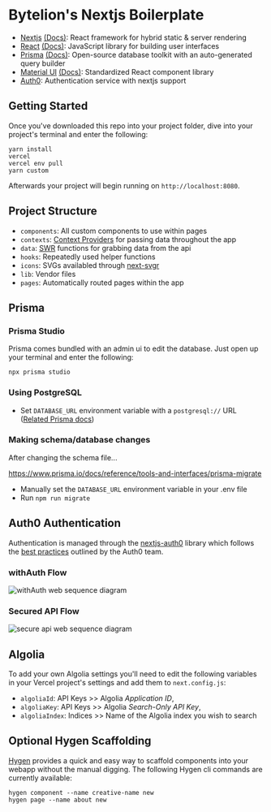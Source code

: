 # Bytelion's Nextjs Boilerplate

- [Nextjs](https://nextjs.org/) [(Docs)](https://nextjs.org/docs/getting-started): React framework for hybrid static & server rendering
- [React](https://reactjs.org/) [(Docs)](https://reactjs.org/docs/getting-started.html): JavaScript library for building user interfaces
- [Prisma](https://www.prisma.io/) [(Docs)](https://www.prisma.io/docs/): Open-source database toolkit with an auto-generated query builder
- [Material UI](https://material-ui.com/) [(Docs)](https://material-ui.com/getting-started/installation/): Standardized React component library
- [Auth0](https://github.com/auth0/nextjs-auth0): Authentication service with nextjs support

## Getting Started

Once you've downloaded this repo into your project folder, dive into your project's terminal and enter the following:

```
yarn install
vercel
vercel env pull
yarn custom
```

Afterwards your project will begin running on `http://localhost:8080`.

## Project Structure

- `components`: All custom components to use within pages
- `contexts`: [Context Providers](https://reactjs.org/docs/context.html) for passing data throughout the app
- `data`: [SWR](https://swr.vercel.app/) functions for grabbing data from the api
- `hooks`: Repeatedly used helper functions
- `icons`: SVGs availabled through [next-svgr](https://www.npmjs.com/package/next-svgr)
- `lib`: Vendor files
- `pages`: Automatically routed pages within the app

## Prisma

### Prisma Studio

Prisma comes bundled with an admin ui to edit the database. Just open up your terminal and enter the following:

```
npx prisma studio
```

### Using PostgreSQL

- Set `DATABASE_URL` environment variable with a `postgresql://` URL ([Related Prisma docs](https://www.prisma.io/docs/reference/database-connectors/postgresql))

### Making schema/database changes

After changing the schema file...

https://www.prisma.io/docs/reference/tools-and-interfaces/prisma-migrate

- Manually set the `DATABASE_URL` environment variable in your .env file
- Run `npm run migrate`

## Auth0 Authentication

Authentication is managed through the [nextjs-auth0](https://github.com/auth0/nextjs-auth0) library which follows the [best practices](https://auth0.com/blog/ultimate-guide-nextjs-authentication-auth0/) outlined by the Auth0 team.

### withAuth Flow

![withAuth web sequence diagram](https://cdn.auth0.com/blog/nextjs-authn-auth0/static-site-authentication.png)

### Secured API Flow

![secure api web sequence diagram](https://cdn.auth0.com/blog/nextjs-authn-auth0/static-site-api-calls.png)

## Algolia

To add your own Algolia settings you'll need to edit the following variables in your Vercel project's settings and add them to `next.config.js`:

- `algoliaId`: API Keys >> Algolia _Application ID_,
- `algoliaKey`: API Keys >> Algolia _Search-Only API Key_,
- `algoliaIndex`: Indices >> Name of the Algolia index you wish to search

## Optional Hygen Scaffolding

[Hygen](https://www.hygen.io/templates/) provides a quick and easy way to scaffold components into your webapp without the manual digging. The following Hygen cli commands are currently available:

```
hygen component --name creative-name new
hygen page --name about new
```
